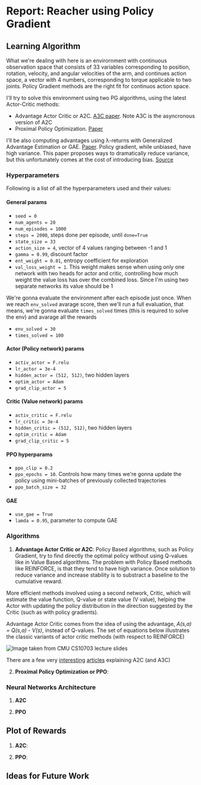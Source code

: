 # Report: Reacher using Policy Gradient

## Learning Algorithm

What we're dealing with here is an envirornment with continuous observation space that consists of 33 variables corresponding to position, rotation, velocity, and angular velocities of the arm, and continues action space, a vector with 4 numbers, corresponding to torque applicable to two joints. Policy Gradient methods are the right fit for continuos action space.

I'll try to solve this environment using two PG algorithms, using the latest Actor-Critic methods:

- Advantage Actor Critic or A2C. [A3C paper](https://arxiv.org/abs/1602.01783). Note A3C is the asyncronous version of A2C
- Proximal Policy Optimization. [Paper](https://arxiv.org/abs/1707.06347)

I'll be also computing advantages using λ-returns with Generalized Advantage Estimation or GAE. [Paper](https://arxiv.org/abs/1506.02438). Policy gradient, while unbiased, have high variance. This paper proposes ways to dramatically reduce variance, but this unfortunately comes at the cost of introducing bias. [Source](https://danieltakeshi.github.io/2017/04/02/notes-on-the-generalized-advantage-estimation-paper/)

### Hyperparameters

Following is a list of all the hyperparameters used and their values:

#### General params
- ```seed = 0```
- ```num_agents = 20```
- ```num_episodes = 1000```
- ```steps = 2000```, steps done per episode, until ```done=True```
- ```state_size = 33```
- ```action_size = 4```, vector of 4 values ranging between -1 and 1
- ```gamma = 0.99```, discount factor
- ```ent_weight = 0.01```, entropy coefficient for exploration
- ```val_loss_weight = 1```. This weight makes sense when using only one network with two heads for actor and critic, controlling how much weight the value loss has over the combined loss. Since I'm using two separate networks its value should be 1

We're gonna evaluate the environment after each episode just once. When we reach ```env_solved``` avarage score, then we'll run a full evaluation, that means, we're gonna evaluate ```times_solved``` times (this is required to solve the env) and avarage all the rewards
- ```env_solved = 30```
- ```times_solved = 100```

#### Actor (Policy network) params
- ```activ_actor = F.relu```
- ```lr_actor = 3e-4```
- ```hidden_actor = (512, 512)```, two hidden layers
- ```optim_actor = Adam```
- ```grad_clip_actor = 5```

#### Critic (Value network) params
- ```activ_critic = F.relu```
- ```lr_critic = 3e-4```
- ```hidden_critic = (512, 512)```, two hidden layers
- ```optim_critic = Adam```
- ```grad_clip_critic = 5```

#### PPO hyperparams
- ```ppo_clip = 0.2```
- ```ppo_epochs = 10```. Controls how many times we're gonna update the policy using mini-batches of previously collected trajectories
- ```ppo_batch_size = 32```

#### GAE
- ```use_gae = True```
- ```lamda = 0.95```, parameter to compute GAE

### Algorithms
1. **Advantage Actor Critic or A2C**:
Policy Based algorithms, such as Policy Gradient, try to find directly the optimal policy without using Q-values like in Value Based algorithms. The problem with Policy Based methods like REINFORCE, is that they tend to have high variance. Once solution to reduce variance and increase stability is to substract a baseline to the cumulative reward. 

More efficient methods involved using a second network, Critic, which will estimate the value function, Q-value or state value (V value), helping the Actor with updating the policy distribution in the direction suggested by the Critic (such as with policy gradients).

Advantage Actor Critic comes from the idea of using the advantage, _A(s,a) = Q(s,a) - V(s)_, instead of Q-values. The set of equations below illustrates the classic variants of actor critic methods (with respect to REINFORCE)

<img src="https://miro.medium.com/max/3591/1*T1zTYVLkMNngE09fOqTkSA.png" title="Image taken from CMU CS10703 lecture slides" />

There are a few very [interesting](https://towardsdatascience.com/understanding-actor-critic-methods-931b97b6df3f) [articles](https://sergioskar.github.io/Actor_critics/) explaining A2C (and A3C)

2. **Proximal Policy Optimization or PPO**:

### Neural Networks Architecture

1. **A2C**

2. **PPO**

## Plot of Rewards

1. **A2C**:

2. **PPO**:

## Ideas for Future Work
